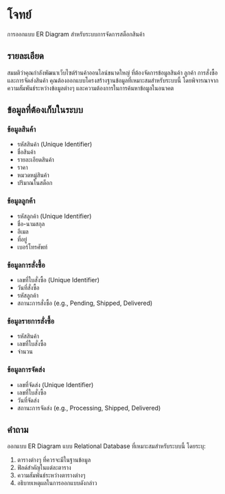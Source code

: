 # โจทย์

การออกแบบ ER Diagram สำหรับระบบการจัดการสต็อกสินค้า

## รายละเอียด

สมมติว่าคุณกำลังพัฒนาเว็บไซต์ร้านค้าออนไลน์ขนาดใหญ่ ที่ต้องจัดการข้อมูลสินค้า ลูกค้า การสั่งซื้อ และการจัดส่งสินค้า คุณต้องออกแบบโครงสร้างฐานข้อมูลที่เหมาะสมสำหรับระบบนี้ โดยพิจารณาจากความสัมพันธ์ระหว่างข้อมูลต่างๆ และความต้องการในการค้นหาข้อมูลในอนาคต

## ข้อมูลที่ต้องเก็บในระบบ

### ข้อมูลสินค้า

- รหัสสินค้า (Unique Identifier)
- ชื่อสินค้า
- รายละเอียดสินค้า
- ราคา
- หมวดหมู่สินค้า
- ปริมาณในสต็อก

### ข้อมูลลูกค้า

- รหัสลูกค้า (Unique Identifier)
- ชื่อ-นามสกุล
- อีเมล
- ที่อยู่
- เบอร์โทรศัพท์

### ข้อมูลการสั่งซื้อ

- เลขที่ใบสั่งซื้อ (Unique Identifier)
- วันที่สั่งซื้อ
- รหัสลูกค้า
- สถานะการสั่งซื้อ (e.g., Pending, Shipped, Delivered)

### ข้อมูลรายการสั่งซื้อ

- รหัสสินค้า
- เลขที่ใบสั่งซื้อ
- จำนวน

### ข้อมูลการจัดส่ง

- เลขที่จัดส่ง (Unique Identifier)
- เลขที่ใบสั่งซื้อ
- วันที่จัดส่ง
- สถานะการจัดส่ง (e.g., Processing, Shipped, Delivered)

## คำถาม

ออกแบบ ER Diagram แบบ Relational Database ที่เหมาะสมสำหรับระบบนี้ โดยระบุ:

1. ตารางต่างๆ ที่ควรจะมีในฐานข้อมูล
2. ฟิลด์สำคัญในแต่ละตาราง
3. ความสัมพันธ์ระหว่างตารางต่างๆ
4. อธิบายเหตุผลในการออกแบบดังกล่าว
